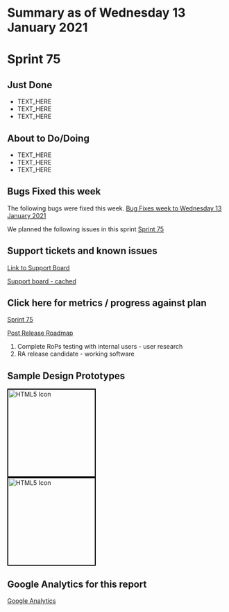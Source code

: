 # Summary as of Wednesday 13 January 2021 

# Sprint 75

## Just Done
* TEXT_HERE
* TEXT_HERE
* TEXT_HERE

## About to Do/Doing
* TEXT_HERE
* TEXT_HERE
* TEXT_HERE

## Bugs Fixed this week
The following bugs were fixed this week.
[Bug Fixes week to Wednesday 13 January 2021](graphs/bugs13012021.png)

We planned the following issues in this sprint 
[Sprint 75](graphs/sprint13012021.png)

## Support tickets and known issues
[Link to Support Board](https://collaboration.homeoffice.gov.uk/jira/secure/RapidBoard.jspa?rapidView=1717&selectedIssue=ASSB-253)

[Support board - cached](graphs/supportBoard13012021.png)

## Click here for metrics / progress against plan
[Sprint 75](graphs/progress13012021.png)

[Post Release Roadmap](graphs/roadmap13012021.png)

1. Complete RoPs testing with internal users - user research
2. RA release candidate - working software


## Sample Design Prototypes
<a href="graphs/proto1_13012021.png"><img src="graphs/proto1_13012021.png" alt="HTML5 Icon" width="200" style="border:2px solid black"></a>
<br>
<a href="graphs/proto2_13012021.png"><img src="graphs/proto2_13012021.png" alt="HTML5 Icon" width="200" style="border:2px solid black"></a>
<br>


## Google Analytics for this report
[Google Analytics](graphs/GA13012021.png)

